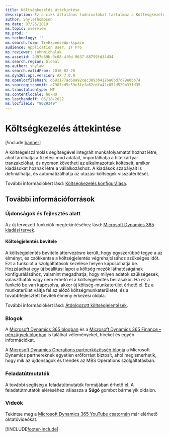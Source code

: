 ```yaml
---
title: Költségkezelés áttekintése
description: Ez a cikk általános tudnivalókat tartalmaz a Költésgkezelésről és a további erőforrásokra mutató hivatkozásokat is. A költségelszámolás segítségével integrált munkafolyamatot hozhat létre, ahol tárolhatja a fizetési mód adatait, importálhatja a hitelkártya-tranzakciókat, és nyomon követheti az alkalmazottak költéseit, amikor kiadásokat hoznak létre a vállalkozáshoz.
author: ShylaThompson
ms.date: 07/25/2019
ms.topic: overview
ms.prod: ''
ms.technology: ''
ms.search.form: TrvExpenseWorkspace
audience: Application User, IT Pro
ms.reviewer: johnmichalak
ms.assetid: 2d97d69b-9c08-4f0d-9637-68759fd34d34
ms.search.region: Global
ms.author: shylaw
ms.search.validFrom: 2016-02-28
ms.dyn365.ops.version: AX 7.0.0
ms.openlocfilehash: d693177ac68a92cec3893b4126a0bd7c79e0bb74
ms.sourcegitcommit: a798fed5c59e3fefa62cdfa42c852d529b33fd35
ms.translationtype: MT
ms.contentlocale: hu-HU
ms.lasthandoff: 06/18/2022
ms.locfileid: "9029349"
---
```

# <a name="expense-management-overview"></a>Költségkezelés áttekintése

[!include [banner](../includes/banner.md)]

A költségelszámolás segítségével integrált munkafolyamatot hozhat létre, ahol tárolhatja a fizetési mód adatait, importálhatja a hitelkártya-tranzakciókat, és nyomon követheti az alkalmazottak költéseit, amikor kiadásokat hoznak létre a vállalkozáshoz. A kiadások szabályait is definiálhatja, és automatizálhatja az utazási költségek visszatérítését.

További információkért lásd: [Költségkezelés konfigurálása](plan-expense-management.md).

## <a name="additional-resources"></a>További információforrások

### <a name="whats-new-and-in-development"></a>Újdonságok és fejlesztés alatt

Az új tervezett funkciók megtekintéséhez lásd: [Microsoft Dynamics 365 kiadási tervek](/dynamics365/release-plans/).

#### <a name="expense-report-entry"></a>Költségjelentés bevitele

A költségjelentés bevitele áttervezésre került, hogy egyszerűbbé tegye a az élményt, és csökkentse a költségjelentés végrehajtásához szükséges időt. Ezt a funkciót a szolgáltatások kezelése helyen kapcsolhatja be. Hozzáadhat egy új beállítási lapot a költség mezők láthatóságának konfigurálásához, valamint megadhatja, hogy milyen adatok szükségesek, választhatók vagy nem érhető el a költségjelentés beírásakor. Ha ez a funkció be van kapcsolva, akkor új költség-munkaterület érhető el. Ez a munkaterület váltja fel az előző költségmunkaterületet, és a továbbfejlesztett beviteli élmény érkezési oldala.

További információkért lásd: [Átdolgozott költségjelentések](ExpenseWorkspaceNew.md).

### <a name="blogs"></a>Blogok

A [Microsoft Dynamics 365 blogban](https://community.dynamics.com/b/msftdynamicsblog?c=Enterprise) és a [Microsoft Dynamics 365 Finance – pénzügyek blogban](https://community.dynamics.com/365/financeandoperations/b/financials) is találhat véleményeket, híreket és egyéb információkat.

A [Microsoft Dynamics Operations partnerközösség blogja](https://community.dynamics.com/partner/b/operationspartnercommunityblog) a Microsoft Dynamics partnereknek egyetlen erőforrást biztosít, ahol megismerhetik, hogy mik az újdonságok és trendek az MBS Operations szolgáltatásban.

### <a name="task-guides"></a>Feladatútmutatók

A további segítség a feladatútmutatók formájában érhető el. A feladatútmutatók eléréséhez válassza a **Súgó** gombot bármelyik oldalon.

### <a name="videos"></a>Videók

Tekintse meg a [Microsoft Dynamics 365 YouTube csatornán](https://www.youtube.com/channel/UCJGCg4rB3QSs8y_1FquelBQ) már elérhető oktatóvideókat.


[!INCLUDE[footer-include](../includes/footer-banner.md)]